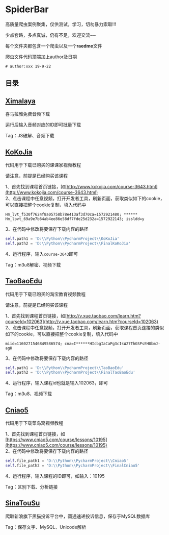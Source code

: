 # SpiderBar

高质量爬虫案例聚集，仅供测试，学习，切勿暴力索取!!!

少点套路，多点真诚，仍有不足，欢迎交流~~

每个文件夹都包含一个爬虫以及一个**raedme**文件

爬虫文件代码顶端加上author及日期
```
# author:xxx 19-9-22
```

## 目录

## [Ximalaya](https://github.com/joelYing/SpiderBar/tree/master/Ximalaya) 

喜马拉雅免费音频下载

运行后输入音频对应的ID即可批量下载

Tag：JS破解、音频下载

## [KoKoJia](https://github.com/joelYing/SpiderBar/tree/master/KoKoJia) 

代码用于下载已购买的课课家视频教程

请注意，前提是已经购买该课程

1、首先找到课程首页链接，如[http://www.kokojia.com/course-3643.html](http://www.kokojia.com/course-3643.html)  
2、点击课程中任意视频，打开开发者工具，刷新页面，获取类似如下的cookie，可以直接把整个cookie复制，填入代码中
```
Hm_lvt_f530f7624f8a05758b78e413af3d70ca=1572921480; ****** Hm_lpvt_69a9e7b64ab4ee86e58df7fde25d232a=1572922143; issldd=y
```
3、在代码中修改将要保存下载内容的路径
```python
self.path1 = 'D:\\Python\\PycharmProject\\KoKoJia'
self.path2 = 'D:\\Python\\PycharmProject\\FinalKoKoJia'
```
4、运行程序，输入`course-3643`即可

Tag：m3u8解密、视频下载

## [TaoBaoEdu](https://github.com/joelYing/SpiderBar/tree/master/TaoBaoEdu) 

代码用于下载已购买的淘宝教育视频教程

请注意，前提是已经购买该课程

1、首先找到课程首页链接，如[http://v.xue.taobao.com/learn.htm?courseId=102063](http://v.xue.taobao.com/learn.htm?courseId=102063)  
2、点击课程中任意视频，打开开发者工具，刷新页面，获取课程首页连接的类似如下的cookie，可以直接把整个cookie复制，填入代码中
```
miid=1160271546849586574; cna=I******HIcbgIaCaPg3cIsW27ThGSPsEHUbmJ-agH
```
3、在代码中修改将要保存下载内容的路径
```python
self.path1 = 'D:\\Python\\PycharmProject\\TaoBaoEdu'
self.path2 = 'D:\\Python\\PycharmProject\\FinalTaoBaoEdu'
```
4、运行程序，输入课程id也就是输入102063，即可

Tag：m3u8、视频下载

## [Cniao5](https://github.com/joelYing/SpiderBar/tree/master/Cniao5) 

代码用于下载菜鸟窝视频教程

1、首先找到课程首页链接，如[https://www.cniao5.com/course/lessons/10195](https://www.cniao5.com/course/lessons/10195)  
2、在代码中修改将要保存下载内容的路径
```python
self.file_path1 = 'D:\\Python\\PycharmProject\\Cniao5'
self.file_path2 = 'D:\\Python\\PycharmProject\\FinalCniao5'
```
4、运行程序，输入课程的ID即可，如输入：10195

Tag：区别下载、分析链接

## [SinaTouSu](https://github.com/joelYing/SpiderBar/tree/master/SinaTouSu) 

爬取新浪旗下黑猫投诉平台中，圆通速递投诉信息，保存于MySQL数据库

Tag：保存文字、MySQL、Unicode解析

